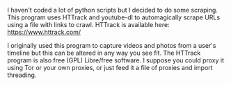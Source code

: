 I haven't coded a lot of python scripts but I decided to do some scraping.
This program uses HTTrack and youtube-dl to automagically scrape URLs using 
a file with links to crawl. HTTrack is available here: https://www.httrack.com/

I originally used this program to capture videos and photos from a user's 
timeline but this can be altered in any way you see fit. The HTTrack program
is also free (GPL) Libre/free software. I suppose you could proxy it using Tor
or your own proxies, or just feed it a file of proxies and import threading.